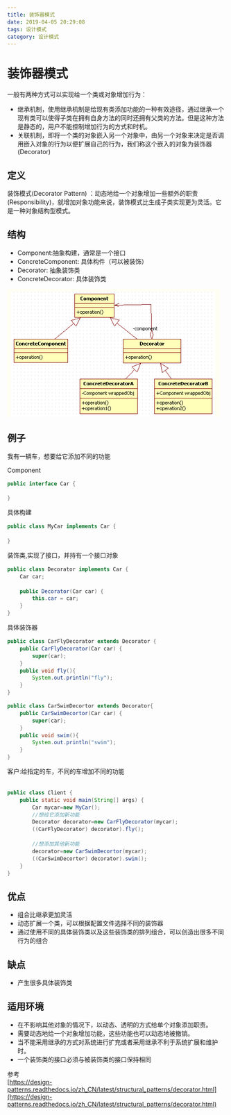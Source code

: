 ```yaml
---
title: 装饰器模式
date: 2019-04-05 20:29:08
tags: 设计模式
category: 设计模式
---
```


# 装饰器模式
一般有两种方式可以实现给一个类或对象增加行为：

- 继承机制，使用继承机制是给现有类添加功能的一种有效途径，通过继承一个现有类可以使得子类在拥有自身方法的同时还拥有父类的方法。但是这种方法是静态的，用户不能控制增加行为的方式和时机。
- 关联机制，即将一个类的对象嵌入另一个对象中，由另一个对象来决定是否调用嵌入对象的行为以便扩展自己的行为，我们称这个嵌入的对象为装饰器(Decorator)
<!--more-->
## 定义
装饰模式(Decorator Pattern) ：动态地给一个对象增加一些额外的职责(Responsibility)，就增加对象功能来说，装饰模式比生成子类实现更为灵活。它是一种对象结构型模式。

## 结构
- Component:抽象构建，通常是一个接口
- ConcreteComponent: 具体构件（可以被装饰）
- Decorator: 抽象装饰类
- ConcreteDecorator: 具体装饰类

![装饰器模式](装饰器模式/装饰器模式.png)

## 例子
我有一辆车，想要给它添加不同的功能

Component
~~~java
public interface Car {

}
~~~

具体构建
~~~java
public class MyCar implements Car {
    
}
~~~
装饰类,实现了接口，并持有一个接口对象
~~~java
public class Decorator implements Car {
    Car car;

    public Decorator(Car car) {
        this.car = car;
    }
}
~~~

具体装饰器
~~~java
public class CarFlyDecorator extends Decorator {
    public CarFlyDecorator(Car car) {
        super(car);
    }
    public void fly(){
        System.out.println("fly");
    }
}

~~~
~~~java
public class CarSwimDecortor extends Decorator{
    public CarSwimDecortor(Car car) {
        super(car);
    }
    public void swim(){
        System.out.println("swim");
    }
}
~~~

客户:给指定的车，不同的车增加不同的功能
~~~java

public class Client {
    public static void main(String[] args) {
        Car mycar=new MyCar();
        //想给它添加新功能
        Decorator decorator=new CarFlyDecorator(mycar);
        ((CarFlyDecorator) decorator).fly();

        //想添加其他新功能
        decorator=new CarSwimDecortor(mycar);
        ((CarSwimDecortor) decorator).swim();
    }
}
~~~

## 优点
- 组合比继承更加灵活
- 动态扩展一个类，可以根据配置文件选择不同的装饰器
- 通过使用不同的具体装饰类以及这些装饰类的排列组合，可以创造出很多不同行为的组合

## 缺点
- 产生很多具体装饰类

## 适用环境
- 在不影响其他对象的情况下，以动态、透明的方式给单个对象添加职责。
- 需要动态地给一个对象增加功能，这些功能也可以动态地被撤销。
- 当不能采用继承的方式对系统进行扩充或者采用继承不利于系统扩展和维护时。
- 一个装饰类的接口必须与被装饰类的接口保持相同

参考  
[https://design-patterns.readthedocs.io/zh_CN/latest/structural_patterns/decorator.html](https://design-patterns.readthedocs.io/zh_CN/latest/structural_patterns/decorator.html)